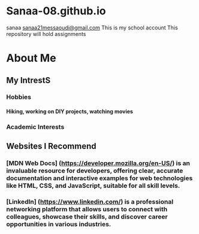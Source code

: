 # Sanaa-08.github.io
sanaa 
sanaa21messaoudi@gmail.com
This is my school account 
This repository will hold assignments
# About Me
## My IntrestS
### Hobbies
#### Hiking, working on DIY projects, watching movies
### Academic Interests
## Websites I Recommend
### [MDN Web Docs] (https://developer.mozilla.org/en-US/)  is an invaluable resource for developers, offering clear, accurate documentation and interactive examples for web technologies like HTML, CSS, and JavaScript, suitable for all skill levels.
### [LinkedIn] (https://www.linkedin.com/) is a professional networking platform that allows users to connect with colleagues, showcase their skills, and discover career opportunities in various industries.